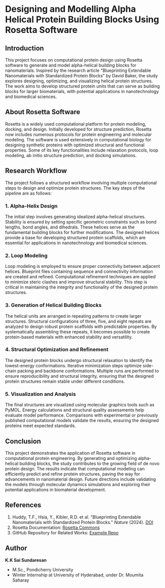 # Designing and Modelling Alpha Helical Protein Building Blocks Using Rosetta Software

## Introduction
This project focuses on computational protein design using Rosetta software to generate and model alpha-helical building blocks for nanomaterials. Inspired by the research article "Blueprinting Extendable Nanomaterials with Standardized Protein Blocks" by David Baker, the study explores designing, optimizing, and visualizing helical protein structures. The work aims to develop structured protein units that can serve as building blocks for larger biomaterials, with potential applications in nanotechnology and biomedical sciences.

## About Rosetta Software
Rosetta is a widely used computational platform for protein modeling, docking, and design. Initially developed for structure prediction, Rosetta now includes numerous protocols for protein engineering and molecular modeling. The software is used extensively in computational biology for designing synthetic proteins with optimized structural and functional properties. Some of its key functionalities include relaxation protocols, loop modeling, ab initio structure prediction, and docking simulations.

## Research Workflow
The project follows a structured workflow involving multiple computational steps to design and optimize protein structures. The key steps of the pipeline are as follows:

### 1. Alpha-Helix Design
The initial step involves generating idealized alpha-helical structures. Stability is ensured by setting specific geometric constraints such as bond lengths, bond angles, and dihedrals. These helices serve as the fundamental building blocks for further modifications. The designed helices provide a base for developing structured protein scaffolds, which are essential for applications in nanotechnology and biomedical sciences.

### 2. Loop Modeling
Loop modeling is employed to ensure proper connectivity between adjacent helices. Blueprint files containing sequence and connectivity information are created and refined. Computational refinement techniques are applied to minimize steric clashes and improve structural stability. This step is critical in maintaining the integrity and functionality of the designed protein structures.


### 3. Generation of Helical Building Blocks
The helical units are arranged in repeating patterns to create larger structures. Structural configurations of three, five, and eight repeats are analyzed to design robust protein scaffolds with predictable properties. By systematically assembling these repeats, it becomes possible to create protein-based materials with enhanced stability and versatility.


### 4. Structural Optimization and Refinement
The designed protein blocks undergo structural relaxation to identify the lowest-energy conformations. Iterative minimization steps optimize side-chain packing and backbone conformations. Multiple runs are performed to ensure reproducibility and structural integrity, ensuring that the designed protein structures remain stable under different conditions.


### 5. Visualization and Analysis
The final structures are visualized using molecular graphics tools such as PyMOL. Energy calculations and structural quality assessments help evaluate model performance. Comparisons with experimental or previously published computational models validate the results, ensuring the designed proteins meet expected standards.


## Conclusion
This project demonstrates the application of Rosetta software in computational protein engineering. By generating and optimizing alpha-helical building blocks, the study contributes to the growing field of de novo protein design. The results indicate that computational modeling can efficiently predict and refine protein structures, paving the way for advancements in nanomaterial design. Future directions include validating the models through molecular dynamics simulations and exploring their potential applications in biomaterial development.

## References
1. Huddy, T.F., Hsia, Y., Kibler, R.D. et al. "Blueprinting Extendable Nanomaterials with Standardized Protein Blocks." *Nature* (2024). [DOI](https://doi.org/10.1038/s41586-024-07188-4)
2. Rosetta Documentation: [Rosetta Commons](https://rosettacommons.org/software/documentation/)
3. GitHub Repository for Related Works: [Example Repo](https://github.com/tfhuddy/2023-manuscript-materials)

## Author
**K.K Sai Sundaresan**
- M.Sc., Pondicherry University
- Winter Internship at University of Hyderabad, under Dr. Moumita Saharay



